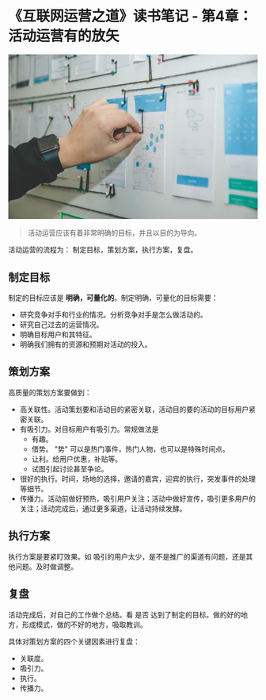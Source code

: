 # 《互联网运营之道》读书笔记 - 第4章：活动运营有的放矢

![](imgs/04.jpg)

> 活动运营应该有着非常明确的目标，并且以目的为导向。

活动运营的流程为： 制定目标，策划方案，执行方案，复盘。

## 制定目标
制定的目标应该是 **明确，可量化的**。制定明确，可量化的目标需要：
* 研究竞争对手和行业的情况。分析竞争对手是怎么做活动的。
* 研究自己过去的运营情况。
* 明确目标用户和其特征。
* 明确我们拥有的资源和预期对活动的投入。

## 策划方案
高质量的策划方案要做到：
* 高关联性。活动策划要和活动目的紧密关联，活动目的要的活动的目标用户紧密关联。
* 有吸引力。对目标用户有吸引力。常规做法是
  * 有趣。
  * 借势。 "势" 可以是热门事件，热门人物，也可以是特殊时间点。
  * 让利。给用户优惠，补贴等。
  * 试图引起讨论甚至争论。
* 很好的执行。时间，场地的选择，邀请的嘉宾，迎宾的执行，突发事件的处理等细节。
* 传播力。活动前做好预热，吸引用户关注；活动中做好宣传，吸引更多用户的关注；活动完成后，通过更多渠道，让活动持续发酵。

## 执行方案
执行方案是要紧盯效果。如 吸引的用户太少，是不是推广的渠道有问题，还是其他问题。及时做调整。

## 复盘
活动完成后，对自己的工作做个总结。看 是否 达到了制定的目标。做的好的地方，形成模式，做的不好的地方，吸取教训。

具体对策划方案的四个关键因素进行复盘：
* 关联度。
* 吸引力。
* 执行。
* 传播力。
